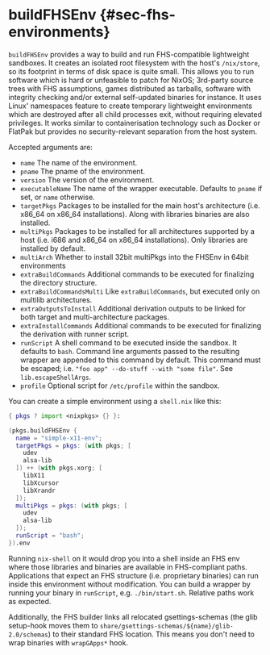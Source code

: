 # buildFHSEnv {#sec-fhs-environments}

`buildFHSEnv` provides a way to build and run FHS-compatible lightweight sandboxes. It creates an isolated root filesystem with the host's `/nix/store`, so its footprint in terms of disk space is quite small. This allows you to run software which is hard or unfeasible to patch for NixOS; 3rd-party source trees with FHS assumptions, games distributed as tarballs, software with integrity checking and/or external self-updated binaries for instance.
It uses Linux' namespaces feature to create temporary lightweight environments which are destroyed after all child processes exit, without requiring elevated privileges. It works similar to containerisation technology such as Docker or FlatPak but provides no security-relevant separation from the host system.

Accepted arguments are:

- `name`
  The name of the environment.
- `pname`
  The pname of the environment.
- `version`
  The version of the environment.
- `executableName`
  The name of the wrapper executable. Defaults to `pname` if set, or `name` otherwise.
- `targetPkgs`
  Packages to be installed for the main host's architecture (i.e. x86_64 on x86_64 installations). Along with libraries binaries are also installed.
- `multiPkgs`
  Packages to be installed for all architectures supported by a host (i.e. i686 and x86_64 on x86_64 installations). Only libraries are installed by default.
- `multiArch`
  Whether to install 32bit multiPkgs into the FHSEnv in 64bit environments
- `extraBuildCommands`
  Additional commands to be executed for finalizing the directory structure.
- `extraBuildCommandsMulti`
  Like `extraBuildCommands`, but executed only on multilib architectures.
- `extraOutputsToInstall`
  Additional derivation outputs to be linked for both target and multi-architecture packages.
- `extraInstallCommands`
  Additional commands to be executed for finalizing the derivation with runner script.
- `runScript`
  A shell command to be executed inside the sandbox. It defaults to `bash`. Command line arguments passed to the resulting wrapper are appended to this command by default.
  This command must be escaped; i.e. `"foo app" --do-stuff --with "some file"`. See `lib.escapeShellArgs`.
- `profile`
  Optional script for `/etc/profile` within the sandbox.

You can create a simple environment using a `shell.nix` like this:

```nix
{ pkgs ? import <nixpkgs> {} }:

(pkgs.buildFHSEnv {
  name = "simple-x11-env";
  targetPkgs = pkgs: (with pkgs; [
    udev
    alsa-lib
  ]) ++ (with pkgs.xorg; [
    libX11
    libXcursor
    libXrandr
  ]);
  multiPkgs = pkgs: (with pkgs; [
    udev
    alsa-lib
  ]);
  runScript = "bash";
}).env
```

Running `nix-shell` on it would drop you into a shell inside an FHS env where those libraries and binaries are available in FHS-compliant paths. Applications that expect an FHS structure (i.e. proprietary binaries) can run inside this environment without modification.
You can build a wrapper by running your binary in `runScript`, e.g. `./bin/start.sh`. Relative paths work as expected.

Additionally, the FHS builder links all relocated gsettings-schemas (the glib setup-hook moves them to `share/gsettings-schemas/${name}/glib-2.0/schemas`) to their standard FHS location. This means you don't need to wrap binaries with `wrapGApps*` hook.
